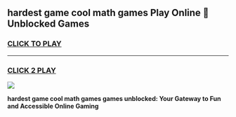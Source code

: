 
## hardest game cool math games Play Online 👋 Unblocked Games
<h3>
<a href="https://news.freeplayer.one?title=hardest_game_cool_math_games&ref=17CMG">CLICK TO PLAY</a></h3>
<hr>

<h3>
<a href="https://news.freeplayer.one?title=hardest_game_cool_math_games&ref=17CMG">CLICK 2 PLAY</a>
  
</h3>

<a href="https://news.freeplayer.one?title=hardest_game_cool_math_games&ref=17CMG/"><img src="https://clearcache.store/games.png"></a>


**hardest game cool math games games unblocked: Your Gateway to Fun and Accessible Online Gaming**

